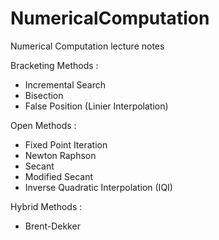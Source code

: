 # NumericalComputation
Numerical Computation lecture notes

Bracketing Methods :
* Incremental Search
* Bisection
* False Position (Linier Interpolation)

Open Methods :
* Fixed Point Iteration
* Newton Raphson
* Secant
* Modified Secant
* Inverse Quadratic Interpolation (IQI)

Hybrid Methods :
* Brent-Dekker
